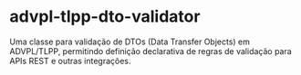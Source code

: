 # advpl-tlpp-dto-validator
Uma classe para validação de DTOs (Data Transfer Objects) em ADVPL/TLPP, permitindo definição declarativa de regras de validação para APIs REST e outras integrações.

